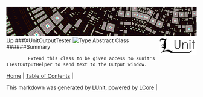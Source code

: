 ![](../Content/LUnit-banner-small.png "")
[<img align="right" src="../Content/LUnit-logo-small.png">](../../README.md)
[Up](../LUnit.md)
###XUnitOutputTester
![Type Abstract Class](http://b.repl.ca/v1/Type-Abstract%20Class-lightgrey.png "")
######Summary

            Extend this class to be given access to Xunit's ITestOutputHelper to send text to the Output window.
            

[Home](../../README.md) | [Table of Contents](../../TableOfContents.md) | 


This markdown was generated by [LUnit](https://github.com/CodeSingularity/LUnit), powered by [LCore](https://github.com/CodeSingularity/LCore) | 

